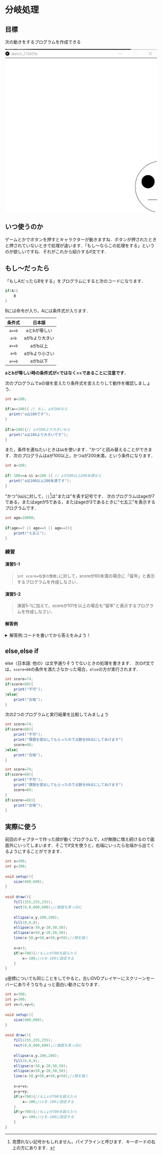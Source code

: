 # 分岐処理
## 目標
次の動きをするプログラムを作成できる

![画面](img/fig5-1.gif "Processingの画面")

## いつ使うのか
ゲームとかでボタンを押すとキャラクターが動きますね．ボタンが押されたときと押されていないときで処理が違います．「もし〜ならこの処理をする」というのが欲しいですね．それがこれから紹介するif文です．

##  もし〜だったら
「もしAだったらBをする」をプログラムにすると次のコードになります．

```java
if(A){
    B
}
```

Bには命令が入り，Aには条件式が入ります．

| 条件式 | 日本語 | 
| :-: | :-: |
|`a==b`| aとbが等しい |
|`a>b`| aがbより大きい |
|`a>=b`| aがb以上 |
|`a<b`| aがbより小さい |
|`a<=b`| aがb以下 |

**aとbが等しい時の条件式が=ではなく==であることに注意です．**

次のプログラムでaの値を変えたり条件式を変えたりして動作を確認しましょう．

```java
int a=100;

if(a==100){ // もし、aが100なら
  print("aは100です");
}

if(a>100){// aが100より大きいなら
  print("aは100より大きいです");
}
```

また，条件を連ねたいときは`&&`を使います．"かつ"と読み替えることができます．次のプログラムはaが100以上，かつaが200未満，という条件になります．

```java
int a=100;

if( 100<=a && a<200 ){ // aが100以上200未満なら
  print("aは100以上200未満です");
}
```

"かつ"(`&&`)に対して，`||`[^1]は"または"を表す記号です．
次のプログラムはageが7である，またはageが5である，またはageが3であるときに"七五三"を表示するプログラムです．

[^1]:見慣れない記号かもしれません，パイプラインと呼びます．キーボードの右上の方にあります．

```java
int age=10000;

if(age==7 || age==5 || age==3){
    print("七五三");
}
```

### 練習

#### 演習5-1
> `int score=任意の整数;`に対して，scoreが60未満の場合に「留年」と表示するプログラムを作成しなさい．

#### 演習5-2
> 演習5-1に加えて，scoreが101を以上の場合も"留年"と表示するプログラムを作成しなさい．

#### 解答例
<details><summary>解答例:コードを書いてから答えをみよう！</summary><div>
演習5-2:

```java
if(score<60){
    print("留年");
}
```
演習5-3:

```java
if(score<60||score>100){
    print("留年");
}
```
</div></details>

## else,else if
else（日本語: 他の）は文字通りそうでないときの処理を書きます．
次のif文では，``score<60``の条件を満たさなかった場合，``else``の方が実行されます．

```java
int score=74;
if(score<60){
    print("不可");
}else{
    print("合格");
}
```

次の2つのプログラムと実行結果を比較してみましょう

```java
int score=74;
if(score<60){
    print("不可");
    print("課題を提出してもらったので点数を60点にしてあげます")
    score=60;
}else{
    print("合格");
}
```

```java
int score=74;
if(score<60){
    print("不可");
    print("課題を提出してもらったので点数を60点にしてあげます")
    score=60;
}
if(score>=60){
    print("合格");
}
```



## 実際に使う

前回のチャプターで作った顔が動くプログラムで，xが無限に増え続けるので画面外にいってしまいます．そこでif文を使うと，右端にいったら左端から出てくるようにすることができます．



```java
int x=300;
int y=300;

void setup(){
    size(600,600);
}

void draw(){
    fill(255,255,255);
    rect(0,0,600,600);//画面を真っ白に

    ellipse(x,y,200,200);
    fill(0,0,0);
    ellipse(x-50,y-20,50,50);
    ellipse(x+50,y-20,50,50);
    line(x-50,y+50,x+50,y+50);//顔を描く

    x=x+3;
    if(x>700){//もしxが700を超えたら
        x=-100;//xを-100に設定する
    }
}

```

y座標についても同じことをしてやると，古いDVDプレイヤーにスクリーンセーバーにありそうなちょっと面白い動きになります．

```java
int x=300;
int y=300;
int vx=9,vy=6;

void setup(){
    size(600,600);
}

void draw(){
    fill(255,255,255);
    rect(0,0,600,600);//画面を真っ白に

    ellipse(x,y,200,200);
    fill(0,0,0);
    ellipse(x-50,y-20,50,50);
    ellipse(x+50,y-20,50,50);
    line(x-50,y+50,x+50,y+50);//顔を描く

    x=x+vx;
    y=y+vy;
    if(x>700){//もしxが700を超えたら
        x=-100;//xを-100に設定する
    }
    if(y>700){//もしyが700を超えたら
        y=-100;//yを-100に設定する
    }
}

```
